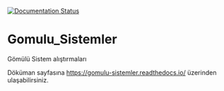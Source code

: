 [![Documentation Status](https://readthedocs.org/projects/gomulu-sistemler/badge/?version=latest)](https://gomulu-sistemler.readthedocs.io/tr/latest/?badge=latest)

# Gomulu_Sistemler
Gömülü Sistem alıştırmaları


Döküman sayfasına https://gomulu-sistemler.readthedocs.io/ üzerinden ulaşabilirsiniz.

